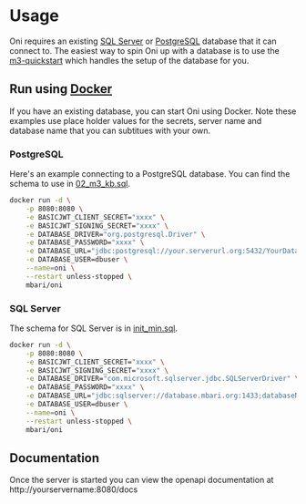 # Usage

Oni requires an existing [SQL Server](https://www.microsoft.com/en-us/sql-server/sql-server-downloads) or [PostgreSQL](https://www.postgresql.org) database that it can connect to. The easiest way to spin Oni up with a database is to use the [m3-quickstart](https://github.com/mbari-org/m3-quickstart) which handles the setup of the database for you. 

## Run using [Docker](https://www.docker.com)

If you have an existing database, you can start Oni using Docker.  Note these examples use place holder values for the secrets, server name and database name that you can subtitues with your own.

### PostgreSQL

Here's an example connecting to a PostgreSQL database. You can find the schema to use in [02_m3_kb.sql](https://github.com/mbari-org/oni/it-postgres/src/test/resources/sql/02_m3_kb.sql).

```sh
docker run -d \
    -p 8080:8080 \
    -e BASICJWT_CLIENT_SECRET="xxxx" \
    -e BASICJWT_SIGNING_SECRET="xxxx" \
    -e DATABASE_DRIVER="org.postgresql.Driver" \
    -e DATABASE_PASSWORD="xxxx" \
    -e DATABASE_URL="jdbc:postgresql://your.serverurl.org:5432/YourDatabaseName?sslmode=disable&stringType=unspecified" \
    -e DATABASE_USER=dbuser \
    --name=oni \
    --restart unless-stopped \
    mbari/oni
```

### SQL Server

The schema for SQL Server is in [init_min.sql](https://github.com/mbari-org/oni/it-sqlserver/src/test/resources/sql/init_min.sql).

```sh
docker run -d \
    -p 8080:8080 \
    -e BASICJWT_CLIENT_SECRET="xxxx" \
    -e BASICJWT_SIGNING_SECRET="xxxx" \
    -e DATABASE_DRIVER="com.microsoft.sqlserver.jdbc.SQLServerDriver" \
    -e DATABASE_PASSWORD="xxxx" \
    -e DATABASE_URL="jdbc:sqlserver://database.mbari.org:1433;databaseName=YourDatabaseName" \
    -e DATABASE_USER=dbuser \
    --name=oni \
    --restart unless-stopped \
    mbari/oni
```

## Documentation

Once the server is started you can view the openapi documentation at http://yourservername:8080/docs